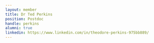 ```yaml
---
layout: member
title: Dr Ted Perkins
position: Postdoc
handle: perkins
alumni: true
linkedin: https://www.linkedin.com/in/theodore-perkins-975bb889/
---
```


